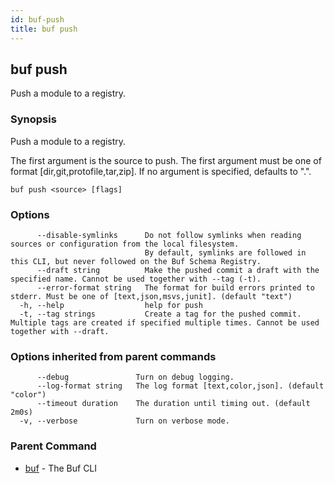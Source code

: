```yaml
---
id: buf-push
title: buf push
---
```

## buf push

Push a module to a registry.

### Synopsis

Push a module to a registry.

The first argument is the source to push.
The first argument must be one of format [dir,git,protofile,tar,zip].
If no argument is specified, defaults to &#34;.&#34;.

```
buf push <source> [flags]
```

### Options

```
      --disable-symlinks      Do not follow symlinks when reading sources or configuration from the local filesystem.
                              By default, symlinks are followed in this CLI, but never followed on the Buf Schema Registry.
      --draft string          Make the pushed commit a draft with the specified name. Cannot be used together with --tag (-t).
      --error-format string   The format for build errors printed to stderr. Must be one of [text,json,msvs,junit]. (default "text")
  -h, --help                  help for push
  -t, --tag strings           Create a tag for the pushed commit. Multiple tags are created if specified multiple times. Cannot be used together with --draft.
```

### Options inherited from parent commands

```
      --debug               Turn on debug logging.
      --log-format string   The log format [text,color,json]. (default "color")
      --timeout duration    The duration until timing out. (default 2m0s)
  -v, --verbose             Turn on verbose mode.
```

### Parent Command

* [buf](buf.md)	 - The Buf CLI
